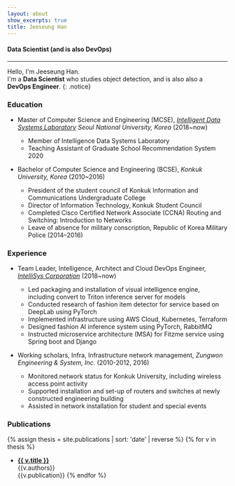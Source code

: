 ```yaml
---
layout: about
show_excerpts: true
title: Jeeseung Han
---
```


#### Data Scientist (and is also DevOps)
---
Hello, I'm Jeeseung Han. <br/>
I'm a **Data Scientist** who studies object detection, and is also also a **DevOps Engineer**.
{: .notice}

### Education
* Master of Computer Science and Engineering (MCSE), *[Intelligent Data Systems Laboratory](http://ids.snu.ac.kr/) Seoul National University, Korea* (2018~now)
    - Member of Intelligence Data Systems Laboratory
    - Teaching Assistant of Graduate School Recommendation System 2020

* Bachelor of Computer Science and Engineering (BCSE), *Konkuk University, Korea* (2010~2016)
    - President of the student council of Konkuk Information and Communications Undergraduate College
    - Director of Information Technology, Konkuk Student Council
    - Completed Cisco Certified Network Associate (CCNA) Routing and Switching: Introduction to Networks
    - Leave of absence for military conscription, Republic of Korea Military Police (2014–2016)

### Experience
* Team Leader, Intelligence, Architect and Cloud DevOps Engineer, *[IntelliSys Corporation](http://intellisys.co.kr)* (2018~now)
    - Led packaging and installation of visual intelligence engine, including convert to Triton inference server for models
    - Conducted research of fashion item detector for service based on DeepLab using PyTorch
    - Implemented infrastructure using AWS Cloud, Kubernetes, Terraform
    - Designed fashion AI inference system using PyTorch, RabbitMQ
    - Instructed microservice architecture (MSA) for Fitzme service using Spring boot and Django

* Working scholars, Infra, Infrastructure network management, *Zungwon Engineering & System, Inc.* (2010-2012, 2016)
    - Monitored network status for Konkuk University, including wireless access point activity
    - Supported installation and set-up of routers and switches at newly constructed engineering building
    - Assisted in network installation for student and special events

### Publications
{% assign thesis = site.publications | sort: 'date' | reverse %}
{% for v in thesis %}
- [**{{ v.title }}**]({{v.url}})<br/>{{v.authors}}<br/>{{v.publication}}
{% endfor %}
